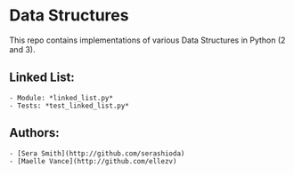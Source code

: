# Data Structures

This repo contains implementations of various Data Structures in Python (2 and 3).

## Linked List:
    - Module: *linked_list.py*
    - Tests: *test_linked_list.py*

## Authors:
    - [Sera Smith](http://github.com/serashioda)
    - [Maelle Vance](http://github.com/ellezv)